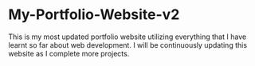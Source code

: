# My-Portfolio-Website-v2
This is my most updated portfolio website utilizing everything that I have learnt so far about web development. I will be continuously updating this website as I complete more projects.
